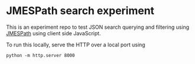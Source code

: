 # JMESPath search experiment
This is an experiment repo to test JSON search querying and filtering using [JMESPath](https://jmespath.org/) using client side JavaScript.

To run this locally, serve the HTTP over a local port using
```
python -m http.server 8000
```